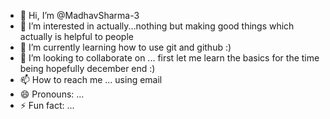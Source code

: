 - 👋 Hi, I’m @MadhavSharma-3
- 👀 I’m interested in actually...nothing but making good things which actually is helpful to people 
- 🌱 I’m currently learning how to use git and github :)
- 💞️ I’m looking to collaborate on ... first let me learn the basics for the time being hopefully december end :) 
- 📫 How to reach me ... using email 
- 😄 Pronouns: ...
- ⚡ Fun fact: ... 

<!---
MadhavSharma-3/MadhavSharma-3 is a ✨ special ✨ repository because its `README.md` (this file) appears on your GitHub profile.
You can click the Preview link to take a look at your changes.
--->

